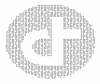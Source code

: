 ⠀⠀⠀⠀⠀⠀⠀⠀⠀⠀⣀⣀⣀⣀⣀⣀⣀⣀⠀⠀⠀⠀⠀⠀⠀⠀⠀⠀
⠀⠀⠀⠀⠀⠀⣀⣴⣾⣻⣽⣟⣿⣻⢿⣟⣿⣻⣟⣷⣤⣄⠀⠀⠀⠀⠀⠀
⠀⠀⠀⢀⣰⣾⢿⣽⡾⣽⣳⡿⣞⣯⣿⣾⣯⣷⡿⣾⡽⣯⣷⣆⡀⠀⠀⠀
⠀⠀⢠⣾⢿⣽⣻⣾⡽⣿⣽⣻⣽⣟⡆⠀⠀⠀⣿⣳⣿⣻⢾⡽⣷⣄⠀⠀
⠀⣰⡿⣯⢿⣞⡿⣾⣽⢷⣯⣟⣾⡽⡇⠀⠀⠀⣿⣳⣯⣟⣯⡿⣯⣟⡦⠀
⢠⡿⣽⣻⣯⢿⣽⡷⠏⠛⠚⠉⠁⢻⡇⠀⠀⠀⠉⠁⠉⠈⠉⢹⣷⣻⣟⡆
⢸⣿⡽⣷⣻⣯⠃⠀⠀⠀⠀⠀⠀⠘⡇⠀⠀⠀⠀⠀⠀⠀⠀⢸⡷⣯⣟⣇
⢸⣯⣿⡽⣷⠏⠀⠀⠀⣰⣾⢿⣻⣟⡇⠀⠀⠀⣿⣟⣿⣻⣟⣯⣿⣽⢾⣻
⢺⣟⣾⣽⢿⠀⠀⠀⢸⡿⣽⣻⣽⡾⡇⠀⠀⠀⣿⢾⡽⣷⢯⣟⣾⣽⣻⠧
⠘⣯⡷⣟⣿⡆⠀⠀⠀⠻⣿⣽⣳⡿⡇⠀⠀⠀⣿⢯⣟⣯⡿⣯⣷⣻⣽⠇
⠀⠸⣟⣯⣷⢿⡄⠀⠀⠀⠀⠈⠁⠉⠁⠀⠀⠀⣿⢯⡿⣽⣻⢷⣯⣟⠞⠀
⠀⠀⠙⢟⣾⢿⣽⡷⣤⣀⡀⠀⠀⠀⠀⠀⠀⠀⣿⢯⣿⣻⡽⣿⣞⠋⠀⠀
⠀⠀⠀⠈⠙⢿⣾⡽⣿⡽⣿⢿⣿⢿⣿⢿⣿⢿⣻⣯⡷⣿⡽⠗⠁⠀⠀⠀
⠀⠀⠀⠀⠀⠀⠙⠛⠷⣿⢯⣿⢾⣟⣾⢿⣾⣻⣟⡾⠝⠃⠀⠀⠀⠀⠀⠀
⠀⠀⠀⠀⠀⠀⠀⠀⠀⠀⠉⠉⠙⠚⠙⠋⠈⠁⠁⠀⠀⠀⠀⠀
